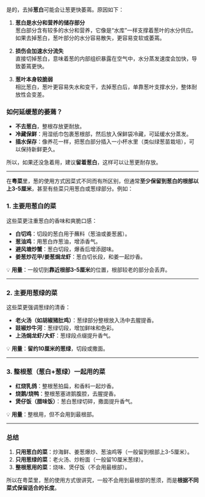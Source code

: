 是的，去掉**葱白**可能会让葱更快萎蔫。原因如下：

1. **葱白是水分和营养的储存部分**  
   葱白部分含有较多的水分和营养，它像是“水库”一样支撑着葱叶的水分供应。如果去掉葱白，葱叶部分的水分容易散失，更容易变软或萎蔫。

2. **损伤会加速水分流失**  
   直接切掉葱白，意味着葱的内部组织暴露在空气中，水分蒸发速度会加快，导致萎蔫更快。

3. **葱叶本身较脆弱**  
   相比葱白，葱叶更容易失水和变干，去掉葱白后，单靠葱叶支撑水分，整体耐放性会变差。

### **如何延缓葱的萎蔫？**
- **不去葱白**，整根存放更耐放。  
- **冷藏保鲜**：用湿纸巾包裹葱根部，然后放入保鲜袋冷藏，可延缓水分蒸发。  
- **插水保存**：像养花一样，把葱白部分插入一小杯水里（类似绿葱苗栽培），可以保持新鲜更久。  

所以，如果还没急着用，建议**留着葱白**，这样可以让葱更耐存放。

---

在**粤菜**里，葱的使用方式因菜式不同而有所区别，但通常**至少保留到葱白的根部以上3-5厘米**，甚至有些菜只用葱白或葱绿部分。例如：

### **1. 主要用葱白的菜**
这些菜更注重葱白的香味和爽脆口感：
- **白切鸡**：切段的葱白用于蘸料（葱油或姜葱酱）。
- **葱油鸡**：用葱白炸葱油，增添香气。
- **避风塘炒蟹**：葱白切段，爆香后增添甜味。
- **姜葱炒花甲/姜葱焗龙虾**：葱白切长段，和姜一起炒香。

💡 **用量**：一般切到**靠近根部3-5厘米**的位置，根部较老的部分会丢弃。

---

### **2. 主要用葱绿的菜**
这些菜更强调葱绿的清香：
- **老火汤（如胡椒猪肚鸡）**：葱绿部分整根放入汤中去腥提香。
- **豉椒炒牛河**：葱绿切段，增加鲜味和色彩。
- **上汤焗龙虾/大虾**：葱绿段点缀提升香气。

💡 **用量**：**留约10厘米的葱绿**，切段或撒面。

---

### **3. 整根葱（葱白+葱绿）一起用的菜**
- **红烧乳鸽**：整根葱拍扁，和香料一起炒香。
- **烧鹅/烧鸭**：整根葱塞进鹅腹腔，去腥提香。
- **煲仔饭（腊味饭）**：葱白葱绿切碎，撒面提升香气。

💡 **用量**：整根用，但不会用到最根部。

---

### **总结**
1. **只用葱白的菜**：炒海鲜、姜葱爆炒、葱油鸡等（一般留到根部上3-5厘米）。
2. **只用葱绿的菜**：老火汤、炒粉面（一般留10厘米葱绿）。
3. **整根葱用的菜**：烧味、煲仔饭（不会用最根部）。

所以在粤菜里，葱的使用方式很讲究，一般不会用到最根部的葱须，而是**根据不同菜式保留适合的长度**。